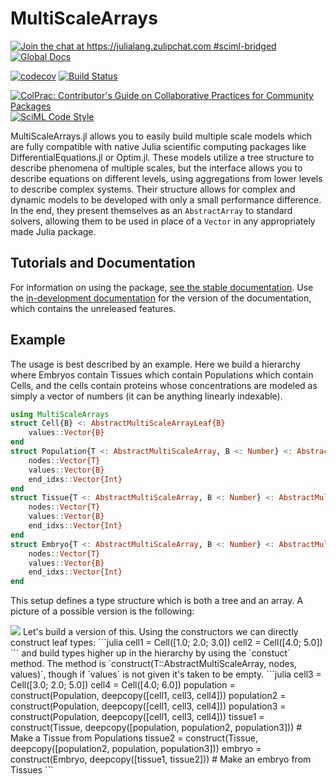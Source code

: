 # MultiScaleArrays

[![Join the chat at https://julialang.zulipchat.com #sciml-bridged](https://img.shields.io/static/v1?label=Zulip&message=chat&color=9558b2&labelColor=389826)](https://julialang.zulipchat.com/#narrow/stream/279055-sciml-bridged)
[![Global Docs](https://img.shields.io/badge/docs-SciML-blue.svg)](https://docs.sciml.ai/MultiScaleArrays/stable/)

[![codecov](https://codecov.io/gh/SciML/MultiScaleArrays.jl/branch/master/graph/badge.svg?token=FwXaKBNW67)](https://codecov.io/gh/SciML/MultiScaleArrays.jl)
[![Build Status](https://github.com/SciML/MultiScaleArrays.jl/workflows/CI/badge.svg)](https://github.com/SciML/MultiScaleArrays.jl/actions?query=workflow%3ACI)

[![ColPrac: Contributor's Guide on Collaborative Practices for Community Packages](https://img.shields.io/badge/ColPrac-Contributor%27s%20Guide-blueviolet)](https://github.com/SciML/ColPrac)
[![SciML Code Style](https://img.shields.io/static/v1?label=code%20style&message=SciML&color=9558b2&labelColor=389826)](https://github.com/SciML/SciMLStyle)

MultiScaleArrays.jl allows you to easily build multiple scale models which are
fully compatible with native Julia scientific computing packages like
DifferentialEquations.jl or Optim.jl. These models utilize
a tree structure to describe phenomena of multiple scales, but the interface allows
you to describe equations on different levels, using aggregations from lower
levels to describe complex systems. Their structure allows for complex and dynamic
models to be developed with only a small performance difference. In the end, they present
themselves as an `AbstractArray` to standard solvers, allowing them to be used
in place of a `Vector` in any appropriately made Julia package.

## Tutorials and Documentation

For information on using the package,
[see the stable documentation](https://docs.sciml.ai/MultiScaleArrays/stable/). Use the
[in-development documentation](https://docs.sciml.ai/MultiScaleArrays/dev/) for the version of
the documentation, which contains the unreleased features.

## Example

The usage is best described by an example. Here we build a hierarchy where
Embryos contain Tissues which contain Populations which contain Cells, and the
cells contain proteins whose concentrations are modeled as simply a vector
of numbers (it can be anything linearly indexable).

```julia
using MultiScaleArrays
struct Cell{B} <: AbstractMultiScaleArrayLeaf{B}
    values::Vector{B}
end
struct Population{T <: AbstractMultiScaleArray, B <: Number} <: AbstractMultiScaleArray{B}
    nodes::Vector{T}
    values::Vector{B}
    end_idxs::Vector{Int}
end
struct Tissue{T <: AbstractMultiScaleArray, B <: Number} <: AbstractMultiScaleArray{B}
    nodes::Vector{T}
    values::Vector{B}
    end_idxs::Vector{Int}
end
struct Embryo{T <: AbstractMultiScaleArray, B <: Number} <: AbstractMultiScaleArrayHead{B}
    nodes::Vector{T}
    values::Vector{B}
    end_idxs::Vector{Int}
end
```

This setup defines a type structure which is both a tree and an array. A picture of a possible
version is the following:

<img src="https://user-images.githubusercontent.com/1814174/27211626-79fe1b9a-520f-11e7-87f1-1cb33da91609.PNG">
Let's build a version of this. Using the constructors we can directly construct leaf types:
```julia
cell1 = Cell([1.0; 2.0; 3.0])
cell2 = Cell([4.0; 5.0])
```
and build types higher up in the hierarchy by using the `constuct` method. The method
is `construct(T::AbstractMultiScaleArray, nodes, values)`, though if `values` is not given it's
taken to be empty.
```julia
cell3 = Cell([3.0; 2.0; 5.0])
cell4 = Cell([4.0; 6.0])
population = construct(Population, deepcopy([cell1, cell3, cell4]))
population2 = construct(Population, deepcopy([cell1, cell3, cell4]))
population3 = construct(Population, deepcopy([cell1, cell3, cell4]))
tissue1 = construct(Tissue, deepcopy([population, population2, population3])) # Make a Tissue from Populations
tissue2 = construct(Tissue, deepcopy([population2, population, population3]))
embryo = construct(Embryo, deepcopy([tissue1, tissue2])) # Make an embryo from Tissues
```
